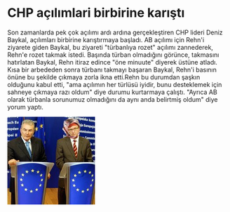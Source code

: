 # CHP açılımlari birbirine karıştı

Son zamanlarda pek çok açılımı ardı ardına gerçekleştiren CHP lideri
Deniz Baykal, açılımları birbirine karıştırmaya başladı. AB açılımı
için Rehn'i ziyarete giden Baykal, bu ziyareti "türbanlıya rozet"
açılımı zannederek, Rehn'e rozet takmak istedi. Başında türban
olmadığını görünce, takmasını hatırlatan Baykal, Rehn itiraz edince
"öne minuute" diyerek üstüne atladı. Kısa bir arbededen sonra türbanı
takmayı başaran Baykal, Rehn'i basının önüne bu şekilde çıkmaya zorla
ikna etti.Rehn bu durumdan şaşkın olduğunu kabul etti, "ama açılımın
her türlüsü iyidir, bunu desteklemek için sahneye çıkmaya razı oldum"
diye durumu kurtarmaya çalıştı. "Ayrıca AB olarak türbanla sorunumuz
olmadığını da aynı anda belirtmiş oldum" diye yorum yaptı.

![](rehnturban.jpg)

